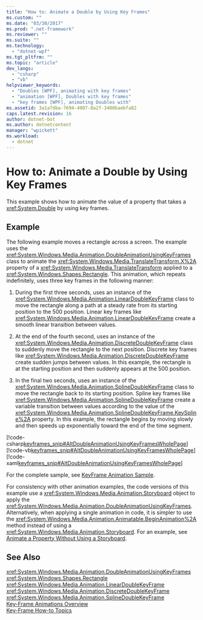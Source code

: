 ```yaml
---
title: "How to: Animate a Double by Using Key Frames"
ms.custom: ""
ms.date: "03/30/2017"
ms.prod: ".net-framework"
ms.reviewer: ""
ms.suite: ""
ms.technology: 
  - "dotnet-wpf"
ms.tgt_pltfrm: ""
ms.topic: "article"
dev_langs: 
  - "csharp"
  - "vb"
helpviewer_keywords: 
  - "Doubles [WPF], animating with key frames"
  - "animation [WPF], Doubles with key frames"
  - "key frames [WPF], animating Doubles with"
ms.assetid: 3a1a7dba-7694-4907-8a2f-3408baebfa82
caps.latest.revision: 16
author: dotnet-bot
ms.author: dotnetcontent
manager: "wpickett"
ms.workload: 
  - dotnet
---
```

# How to: Animate a Double by Using Key Frames
This example shows how to animate the value of a property that takes a <xref:System.Double> by using key frames.  
  
## Example  
 The following example moves a rectangle across a screen. The example uses the <xref:System.Windows.Media.Animation.DoubleAnimationUsingKeyFrames> class to animate the <xref:System.Windows.Media.TranslateTransform.X%2A> property of a <xref:System.Windows.Media.TranslateTransform> applied to a <xref:System.Windows.Shapes.Rectangle>. This animation, which repeats indefinitely, uses three key frames in the following manner:  
  
1.  During the first three seconds, uses an instance of the <xref:System.Windows.Media.Animation.LinearDoubleKeyFrame> class to move the rectangle along a path at a steady rate from its starting position to the 500 position. Linear key frames like <xref:System.Windows.Media.Animation.LinearDoubleKeyFrame> create a smooth linear transition between values.  
  
2.  At the end of the fourth second, uses an instance of the <xref:System.Windows.Media.Animation.DiscreteDoubleKeyFrame> class to suddenly move the rectangle to the next position. Discrete key frames like <xref:System.Windows.Media.Animation.DiscreteDoubleKeyFrame> create sudden jumps between values. In this example, the rectangle is at the starting position and then suddenly appears at the 500 position.  
  
3.  In the final two seconds, uses an instance of the <xref:System.Windows.Media.Animation.SplineDoubleKeyFrame> class to move the rectangle back to its starting position. Spline key frames like <xref:System.Windows.Media.Animation.SplineDoubleKeyFrame> create a variable transition between values according to the value of the <xref:System.Windows.Media.Animation.SplineDoubleKeyFrame.KeySpline%2A> property. In this example, the rectangle begins by moving slowly and then speeds up exponentially toward the end of the time segment.  
  
 [!code-csharp[keyframes_snip#AltDoubleAnimationUsingKeyFramesWholePage](../../../../samples/snippets/csharp/VS_Snippets_Wpf/keyframes_snip/CSharp/AltDoubleAnimationUsingKeyFramesExample.cs#altdoubleanimationusingkeyframeswholepage)]
 [!code-vb[keyframes_snip#AltDoubleAnimationUsingKeyFramesWholePage](../../../../samples/snippets/visualbasic/VS_Snippets_Wpf/keyframes_snip/visualbasic/altdoubleanimationusingkeyframesexample.vb#altdoubleanimationusingkeyframeswholepage)]
 [!code-xaml[keyframes_snip#AltDoubleAnimationUsingKeyFramesWholePage](../../../../samples/snippets/xaml/VS_Snippets_Wpf/keyframes_snip/XAML/AltDoubleAnimationUsingKeyFramesExample.xaml#altdoubleanimationusingkeyframeswholepage)]  
  
 For the complete sample, see [KeyFrame Animation Sample](http://go.microsoft.com/fwlink/?LinkID=160012).  
  
 For consistency with other animation examples, the code versions of this example use a <xref:System.Windows.Media.Animation.Storyboard> object to apply the <xref:System.Windows.Media.Animation.DoubleAnimationUsingKeyFrames>. Alternatively, when applying a single animation in code, it is simpler to use the <xref:System.Windows.Media.Animation.Animatable.BeginAnimation%2A> method instead of using a <xref:System.Windows.Media.Animation.Storyboard>. For an example, see [Animate a Property Without Using a Storyboard](../../../../docs/framework/wpf/graphics-multimedia/how-to-animate-a-property-without-using-a-storyboard.md).  
  
## See Also  
 <xref:System.Windows.Media.Animation.DoubleAnimationUsingKeyFrames>  
 <xref:System.Windows.Shapes.Rectangle>  
 <xref:System.Windows.Media.Animation.LinearDoubleKeyFrame>  
 <xref:System.Windows.Media.Animation.DiscreteDoubleKeyFrame>  
 <xref:System.Windows.Media.Animation.SplineDoubleKeyFrame>  
 [Key-Frame Animations Overview](../../../../docs/framework/wpf/graphics-multimedia/key-frame-animations-overview.md)  
 [Key-Frame How-to Topics](../../../../docs/framework/wpf/graphics-multimedia/key-frame-animation-how-to-topics.md)
